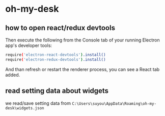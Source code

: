 # oh-my-desk

## how to open react/redux devtools

Then execute the following from the Console tab of your running Electron app's developer tools:

```bash
require('electron-react-devtools').install()
require('electron-redux-devtools').install()
```

And than refresh or restart the renderer process, you can see a React tab added.

## read setting data about widgets

we read/save setting data from `C:\Users\suyou\AppData\Roaming\oh-my-desk\widgets.json`

